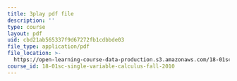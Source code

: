 ```yaml
---
title: 3play pdf file
description: ''
type: course
layout: pdf
uid: cbd21ab565337f9d67272fb1cdbbde03
file_type: application/pdf
file_location: >-
  https://open-learning-course-data-production.s3.amazonaws.com/18-01sc-single-variable-calculus-fall-2010/cbd21ab565337f9d67272fb1cdbbde03_Pd2xP5zDsRw.pdf
course_id: 18-01sc-single-variable-calculus-fall-2010
---
```


